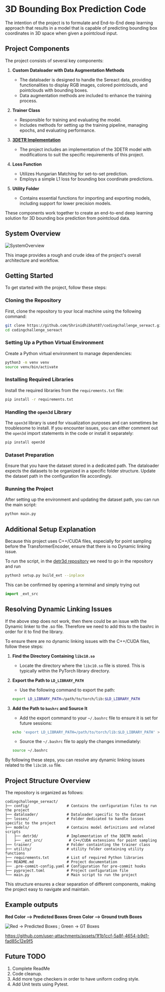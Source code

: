 # 3D Bounding Box Prediction Code

The intention of the project is to formulate and End-to-End deep learning approach that results in a model that is capable of predicting bounding box coordinates in 3D space when given a pointcloud input.

## Project Components

The project consists of several key components:

1. **Custom Dataloader with Data Augmentation Methods**
    - The dataloader is designed to handle the Sereact data, providing functionalities to display RGB images, colored pointclouds, and pointclouds with bounding boxes.
    - Data augmentation methods are included to enhance the training process.

2. **Trainer Class**
    - Responsible for training and evaluating the model.
    - Includes methods for setting up the training pipeline, managing epochs, and evaluating performance.

3. **[3DETR Implementation](https://github.com/facebookresearch/3detr/tree/main)**
    - The project includes an implementation of the 3DETR model with modifications to suit the specific requirements of this project.

4. **Loss Function**
    - Utilizes Hungarian Matching for set-to-set prediction.
    - Employs a simple L1 loss for bounding box coordinate predictions.

5. **Utility Folder**
    - Contains essential functions for importing and exporting models, including support for lower precision models.

These components work together to create an end-to-end deep learning solution for 3D bounding box prediction from pointcloud data.

## System Overview

![SystemOverview](https://github.com/user-attachments/assets/1a9b0ea0-0f18-4258-96ac-86e484c40e1c)

This image provides a rough and crude idea of the project's overall architecture and workflow.


## Getting Started

To get started with the project, follow these steps:

### Cloning the Repository

First, clone the repository to your local machine using the following command:

```bash
git clone https://github.com/Shrinidhibhat87/codingchallenge_sereact.git
cd codingchallenge_sereact
```

### Setting Up a Python Virtual Environment

Create a Python virtual environment to manage dependencies:

```bash
python3 -m venv venv
source venv/bin/activate
```

### Installing Required Libraries

Install the required libraries from the `requirements.txt` file:

```bash
pip install -r requirements.txt
```

### Handling the `open3d` Library

The `open3d` library is used for visualization purposes and can sometimes be troublesome to install. If you encounter issues, you can either comment out the `open3d` import statements in the code or install it separately:

```bash
pip install open3d
```

### Dataset Preparation

Ensure that you have the dataset stored in a dedicated path. The dataloader expects the datasets to be organized in a specific folder structure. Update the dataset path in the configuration file accordingly.

### Running the Project

After setting up the environment and updating the dataset path, you can run the main script:

```bash
python main.py
```

## Additional Setup Explanation
Because this project uses C++/CUDA files, especially for point sampling before the TransformerEncoder, ensure that there is no Dynamic linking issue.

To run the script, in the [detr3d repository](models/detr3d/setup.py) we need to go in the repository and run
```bash
python3 setup.py build_ext --inplace
```
This can be confirmed by opening a terminal and simply trying out

```python
import _ext_src
```

## Resolving Dynamic Linking Issues
If the above step does not work, then there could be an issue with the Dynamic linker to the .so file. Therefore we need to add this to the bashrc in order for it to find the library.

To ensure there are no dynamic linking issues with the C++/CUDA files, follow these steps:

1. **Find the Directory Containing `libc10.so`**
    - Locate the directory where the `libc10.so` file is stored. This is typically within the PyTorch library directory.

2. **Export the Path to `LD_LIBRARY_PATH`**
    - Use the following command to export the path:
    ```bash
    export LD_LIBRARY_PATH=/path/to/torch/lib:$LD_LIBRARY_PATH
    ```

3. **Add the Path to `bashrc` and Source It**
    - Add the export command to your `~/.bashrc` file to ensure it is set for future sessions:
    ```bash
    echo 'export LD_LIBRARY_PATH=/path/to/torch/lib:$LD_LIBRARY_PATH' >> ~/.bashrc
    ```
    - Source the `~/.bashrc` file to apply the changes immediately:
    ```bash
    source ~/.bashrc
    ```

By following these steps, you can resolve any dynamic linking issues related to the `libc10.so` file.

## Project Structure Overview

The repository is organized as follows:

```
codingchallenge_sereact/
├── config/                 # Contains the configuration files to run the project
├── dataloader/             # Dataloader specific to the dataset
├── losses/                 # Folder dedicated to handle losses specific to the project
├── models/                 # Contains model definitions and related scripts
│   ├── detr3d/             # Implementation of the 3DETR model
│   ├── _ext_src/            # C++/CUDA extensions for point sampling
├── trainer/                # Folder containting the trainer class
├── utility/                # utility folder containing utility functions
├── requirements.txt        # List of required Python libraries
├── README.md               # Project documentation
├── .pre-commit-config.yaml # Configuration for pre-commit hooks
├── pyproject.toml          # Project configuration file
└── main.py                 # Main script to run the project
```

This structure ensures a clear separation of different components, making the project easy to navigate and maintain.
## Example outputs
**Red Color --> Predicted Boxes**
**Green Color --> Ground truth Boxes**

![Red -> Predicted Boxes ; Green -> GT Boxes](https://github.com/user-attachments/assets/030865d2-045f-4a0d-b8e8-b284deec92ec)


https://github.com/user-attachments/assets/1f1b1ccf-5a8f-4654-b9d1-fad85c12e9f5


## Future TODO

1. Complete ReadMe
2. Code cleanup.
3. Add more type checkers in order to have uniform coding style.
4. Add Unit tests using Pytest.

